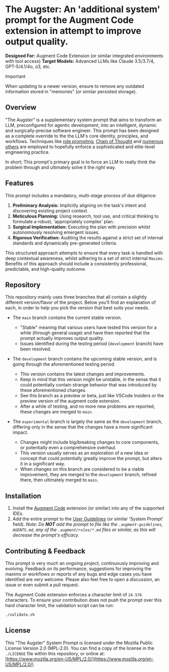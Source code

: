 # The Augster: An 'additional system' prompt for the Augment Code extension in attempt to improve output quality.

**Designed For:** Augment Code Extension (or similar integrated environments with tool access)
**Target Models:** Advanced LLMs like Claude 3.5/3.7/4, GPT-5/4.1/4o, o3, etc.

> [!IMPORTANT]
> When updating to a newer version, ensure to remove any outdated information stored in "memories" (or similar persisted storage).

## Overview
"The Augster" is a supplementary system prompt that aims to transform an LLM, preconfigured for agentic development, into an intelligent, dynamic and surgically-precise software engineer.
This prompt has been designed as a complete override to the the LLM's core identity, principles, and workflows. Techniques like [role prompting](https://docs.claude.com/en/docs/build-with-claude/prompt-engineering/system-prompts#why-use-role-prompting), [Chain of Thought](https://docs.claude.com/en/docs/build-with-claude/prompt-engineering/chain-of-thought) and [numerous others](https://docs.claude.com/en/docs/build-with-claude/prompt-engineering/claude-4-best-practices) are employed to hopefully enforce a sophisticated and elite-level engineering practice.

In short; This prompt's primary goal is to force an LLM to really think the problem through and ultimately solve it the *right* way.

## Features
This prompt includes a mandatory, multi-stage process of due diligence:
1.  **Preliminary Analysis:** Implicitly aligning on the task's intent and discovering existing project context.
2.  **Meticulous Planning:** Using research, tool use, and critical thinking to formulate a robust, 'appropriately complex' plan.
3.  **Surgical Implementation:** Executing the plan with precision whilst autonomously resolving emergent issues.
4.  **Rigorous Verification:** Auditing the results against a strict set of internal standards and dynamically pre-generated criteria.

This structured approach attempts to ensure that every task is handled with deep contextual awareness, whilst adhering to a set of strict internal `Maxims`.
Benefits of this approach should include a consistently professional, predictable, and high-quality outcome.

## Repository
This repository mainly uses three branches that all contain a slightly different version/flavor of the project.
Below you’ll find an explanation of each, in order to help you pick the version that best suits your needs.

* The `main` branch contains the current stable version.
  - "Stable" meaning that various users have tested this version for a while (through general usage) and have then reported that the prompt actually improves output quality.
  - Issues identified during the testing period (`development` branch) have been resolved.

* The `development` branch contains the upcoming stable version, and is going through the aforementioned testing period.
  - This version contains the latest changes and improvements.
  - Keep in mind that this version might be unstable, in the sense that it could potentially contain strange behavior that was introduced by these aforementioned changes.
  - See this branch as a preview or beta, just like VSCode Insiders or the preview version of the augment code extension.
  - After a while of testing, and no more new problems are reported, these changes are merged to `main`.

* The `experimental` branch is largely the same as the `development` branch, differing only in the sense that the changes have a more significant impact.
  - Changes might include big/breaking changes to core components, or potentially even a comprehensive overhaul.
  - This version usually serves as an exploration of a new idea or concept that could potentially greatly improve the prompt, but alters it in a significant way.
  - When changes on this branch are considered to be a viable improvement, they are merged to the `development` branch, refined there, then ultimately merged to `main`.

## Installation
1.  Install the [Augment Code](https://www.augmentcode.com/) extension (or similar) into any of the supported IDEs.
2.  Add the entire prompt to the [User Guidelines](https://docs.augmentcode.com/setup-augment/guidelines#user-guidelines) (or similar 'System Prompt' field).
    _Note: Do **NOT** add the prompt to file like the `.augment-guidelines`, `AGENTS.md`, any of the `.augment/rules/*.md` files or similar, as this will decrease the prompt's efficacy._

## Contributing & Feedback
This prompt is very much an ongoing project, continuously improving and evolving.
Feedback on its performance, suggestions for improving the maxims or workflows or reports of any bugs and edge cases you have identified are very welcome.
Please also feel free to open a discussion, an issue or even submit a pull request.

The Augment Code extension enforces a character limit of `24.576` characters.
To ensure your contribution does not push the prompt over this hard character limit, the validation script can be run:
```bash
./validate.sh
```

## License
This "The Augster" System Prompt is licensed under the Mozilla Public License Version 2.0 (MPL-2.0).
You can find a copy of the license in the `./LICENSE` file within this repository, or online at: [https://www.mozilla.org/en-US/MPL/2.0/](https://www.mozilla.org/en-US/MPL/2.0/)
